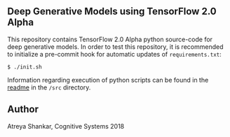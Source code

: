 ## Deep Generative Models using TensorFlow 2.0 Alpha

This repository contains TensorFlow 2.0 Alpha python source-code for deep generative models. In order to test this repository, it is recommended to initialize a pre-commit hook for automatic updates of `requirements.txt`:

```shell
$ ./init.sh
```

Information regarding execution of python scripts can be found in the [readme](/src/README.md) in the `/src` directory.

## Author

Atreya Shankar, Cognitive Systems 2018
